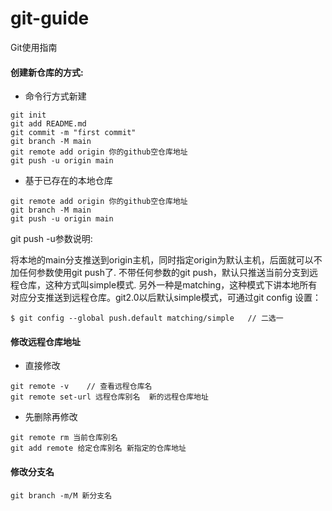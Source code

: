# git-guide
Git使用指南
#### 创建新仓库的方式:  
- 命令行方式新建
```
git init
git add README.md
git commit -m "first commit"
git branch -M main
git remote add origin 你的github空仓库地址
git push -u origin main
```  
- 基于已存在的本地仓库
```
git remote add origin 你的github空仓库地址
git branch -M main  
git push -u origin main
```
git push -u参数说明:  

将本地的main分支推送到origin主机，同时指定origin为默认主机，后面就可以不加任何参数使用git push了.
不带任何参数的git push，默认只推送当前分支到远程仓库，这种方式叫simple模式.
另外一种是matching，这种模式下讲本地所有对应分支推送到远程仓库。git2.0以后默认simple模式，可通过git config 设置：  
```
$ git config --global push.default matching/simple   // 二选一
```
#### 修改远程仓库地址
- 直接修改
```
git remote -v    // 查看远程仓库名
git remote set-url 远程仓库别名  新的远程仓库地址
```
- 先删除再修改
```
git remote rm 当前仓库别名
git add remote 给定仓库别名 新指定的仓库地址
```

#### 修改分支名  
```
git branch -m/M 新分支名
```
